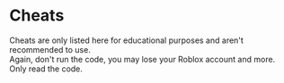 # Cheats

Cheats are only listed here for educational purposes and aren't recommended to use.  
Again, don't run the code, you may lose your Roblox account and more. Only read the code.

